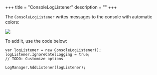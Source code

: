 +++
title = "ConsoleLogListener" 
description = ""
+++

The `ConsoleLogListener` writes messages to the console with automatic colors:

![](../../../images/catel-core/logging/log-listeners/console-log-listener/console.png)

To add it, use the code below:

```
var logListener = new ConsoleLogListener();
logListener.IgnoreCatelLogging = true;
// TODO: Customize options
 
LogManager.AddListener(logListener);
```